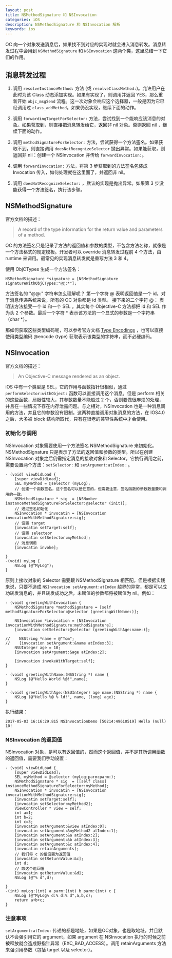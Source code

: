 ```yaml
---
layout: post
title: NSMethodSignature 和 NSInvocation
categories: iOS
description: NSMethodSignature 和 NSInvocation 解析
keywords: ios 
---
```


OC 向一个对象发送消息后，如果找不到对应的实现时就会进入消息转发。消息转发过程中会用到 `NSMethodSignature` 和 `NSInvocation` 这两个类，这里总结一下它们的作用。

## 消息转发过程

 1. 调用 `resolveInstanceMethod:` 方法 (或 `resolveClassMethod:`)。允许用户在此时为该 Class 动态添加实现。如果有实现了，则调用并返回 YES，那么重新开始 `objc_msgSend` 流程。这一次对象会响应这个选择器，一般是因为它已经调用过 `class_addMethod`。如果仍没实现，继续下面的动作。

 2. 调用 `forwardingTargetForSelector:` 方法，尝试找到一个能响应该消息的对象。如果获取到，则直接把消息转发给它，返回非 nil 对象。否则返回 nil ，继续下面的动作。

 3. 调用 `methodSignatureForSelector:` 方法，尝试获得一个方法签名。如果获取不到，则直接调用 `doesNotRecognizeSelector` 抛出异常。如果能获取，则返回非 nil：创建一个 NSlnvocation 并传给 `forwardInvocation:`。

 4. 调用 `forwardInvocation:` 方法，将第 3 步获取到的方法签名包装成 Invocation 传入，如何处理就在这里面了，并返回非 nil。

 5. 调用 `doesNotRecognizeSelector:` ，默认的实现是抛出异常。如果第 3 步没能获得一个方法签名，执行该步骤。

## NSMethodSignature
官方文档的描述：
> A record of the type information for the return value and parameters of a method.

OC 的方法签名只是记录了方法的返回值和参数的类型，不包含方法名称，就像是一个方法格式的规定模板。开发者可以 override 消息转发过程前 4 个方法，由 runtime 来调用。最常见的实现消息转发就是重写方法 3 和 4。

使用 ObjCTypes 生成一个方法签名：
```objc
NSMethodSignature *signature = [NSMethodSignature signatureWithObjCTypes:"@@:*"];
```
方法签名的 "@@:" 字符串怎么理解呢？ 第一个字符 @ 表明返回值是一个 id。对于消息传递系统来说，所有的 OC 对象都是 id 类型。 接下来的二个字符 @： 表明该方法接受一个 id 和一个 SEL 。其实每个 Objective-C 方法都把 id 和 SEL 作为头 2 个参数。最后一个字符 * 表示该方法的一个显式的参数是一个字符串（char *）。

那如何获取这些类型编码呢，可以参考官方文档 [Type Encodings](https://developer.apple.com/library/archive/documentation/Cocoa/Conceptual/ObjCRuntimeGuide/Articles/ocrtTypeEncodings.html) ，也可以直接使用类型编码 @encode (type) 获取表示该类型的字符串，而不必硬编码。

## NSInvocation

官方文档的描述：
> An Objective-C message rendered as an object.

iOS 中有一个类型是 SEL，它的作用与函数指针很相似，通过 `performSelector:withObject:` 函数可以直接调用这个消息。但是 perform 相关的这些函数，局限性较大，其参数数量不能超过 2 个，否则要做很麻烦的处理，并且在一些情况下存在内存泄露问题。与之相对，NSInvocation 也是一种消息调用的方法，并且它的参数没有限制。这两种直接调用对象消息的方法，在 IOS4.0 之后，大多被 block 结构所取代，只有在很老的兼容性系统中才会使用。

### 初始化与调用
NSInvocation 对象需要使用一个方法签名 NSMethodSignature 来初始化。NSMethodSignature 只是表示了方法的返回值和参数的类型。所以在创建 NSInvocation 对象之后仍需指定消息的接收对象和 Selector。它执行调用之前，需要设置两个方法：`setSelector:` 和 `setArgument:atIndex：`。
```objc
- (void) viewDidLoad {
    [super viewDidLoad];
    SEL myMethod = @selector (myLog);
    // 创建一个函数签名，这个签名可以是任意的，但需要注意，签名函数的参数数量要和调用的一致。
    NSMethodSignature * sig  = [NSNumber instanceMethodSignatureForSelector:@selector (init)];
    // 通过签名初始化
    NSInvocation * invocatin = [NSInvocation invocationWithMethodSignature:sig];
    // 设置 target
    [invocatin setTarget:self];
    // 设置 selecteor
    [invocatin setSelector:myMethod];
    // 消息调用
    [invocatin invoke];
    
}
-(void) myLog {
    NSLog (@"MyLog");
}
```

原则上接收对象的 Selector 需要跟 NSMethodSignature 相匹配。但是根据实践来说，只要不造成 `NSInvocation setArgument:atIndex` 越界的异常，都是可以成功转发消息的，并且转发成功之后，未赋值的参数都将被赋值为 nil。例如：

```objc
- (void) greetingWithInvocation {
    NSMethodSignature *methodSignature = [self methodSignatureForSelector:@selector (greetingWithName:)];
    
    NSInvocation *invocation = [NSInvocation invocationWithMethodSignature:methodSignature];
    [invocation setSelector:@selector (greetingWithAge:name:)];
    
//    NSString *name = @"Tom";
//    [invocation setArgument:&name atIndex:3];
    NSUInteger age = 10;
    [invocation setArgument:&age atIndex:2];
    
    [invocation invokeWithTarget:self];
}

- (void) greetingWithName:(NSString *) name {
    NSLog (@"Hello World %@!",name);
}

- (void) greetingWithAge:(NSUInteger) age name:(NSString *) name {
    NSLog (@"Hello %@ % ld!", name, (long) age);
}
```
执行结果：
```
2017-05-03 16:16:29.815 NSInvocationDemo [50214:49610519] Hello (null) 10!
```
### NSInvocation 的返回值
NSInvocation 对象，是可以有返回值的，然而这个返回值，并不是其所调用函数的返回值，需要我们手动设置：
```objc
- (void) viewDidLoad {
    [super viewDidLoad];
    SEL myMethod = @selector (myLog:parm:parm:);
    NSMethodSignature * sig  = [[self class] instanceMethodSignatureForSelector:myMethod];
    NSInvocation * invocatin = [NSInvocation invocationWithMethodSignature:sig];
    [invocatin setTarget:self];
    [invocatin setSelector:myMethod2];
    ViewController * view = self; 
    int a=1;
    int b=2;
    int c=3;
    [invocatin setArgument:&view atIndex:0];
    [invocatin setArgument:&myMethod2 atIndex:1];
    [invocatin setArgument:&a atIndex:2];
    [invocatin setArgument:&b atIndex:3];
    [invocatin setArgument:&c atIndex:4];
    [invocatin retainArguments];
    // 我们将 c 的值设置为返回值
    [invocatin setReturnValue:&c];
    int d;
    // 取这个返回值
    [invocatin getReturnValue:&d];
    NSLog (@"% d",d);
    
}
-(int) myLog:(int) a parm:(int) b parm:(int) c {
    NSLog (@"MyLog% d:% d:% d",a,b,c);
    return a+b+c;
}
```

### 注意事项

`setArgument:atIndex:` 传递的都是地址，如果是OC对象，也是取地址。并且默认不会强引用它的 argument，如果 argument 在 NSInvocation 执行的时候之前被释放就会造成野指针异常（EXC_BAD_ACCESS）。调用 retainArguments 方法来强引用参数（包括 target 以及 selector）。
